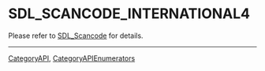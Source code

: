 # SDL_SCANCODE_INTERNATIONAL4

Please refer to [SDL_Scancode](SDL_Scancode) for details.

----
[CategoryAPI](CategoryAPI), [CategoryAPIEnumerators](CategoryAPIEnumerators)

